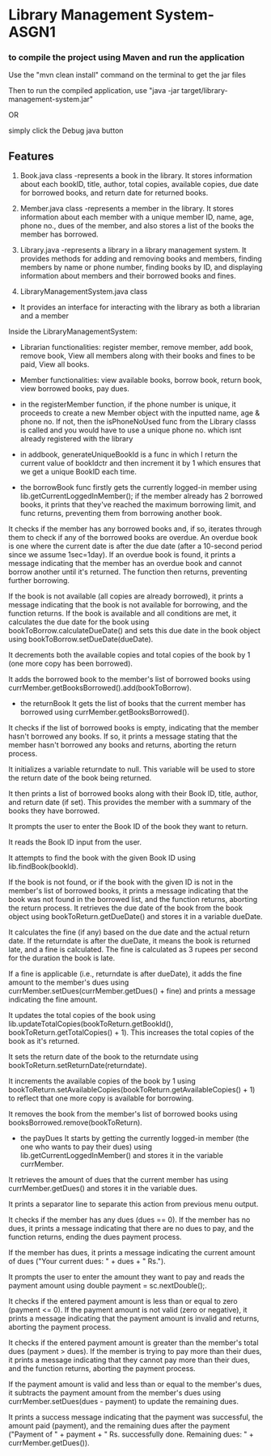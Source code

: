 # Library Management System- ASGN1

### to compile the project using Maven and run the application

Use the "mvn clean install" command on the terminal to get the jar files

Then to run the compiled application, use
"java -jar target/library-management-system.jar"

OR

simply click the Debug java button

## Features

1. Book.java class
-represents a book in the library. It stores information about each bookID, title, author, total copies, available copies, due date for borrowed books, and return date for returned books. 

2. Member.java class
-represents a member in the library. It stores information about each member with a unique member ID, name, age, phone no., dues of the member, and also stores a list of the books the member has borrowed.

3. Library.java
-represents a library in a library management system. It provides methods for adding and removing books and members, finding members by name or phone number, finding books by ID, and displaying information about members and their borrowed books and fines.

4. LibraryManagementSystem.java class
- It provides an interface for interacting with the library as both a librarian and a member

Inside the LibraryManagementSystem: 
- Librarian functionalities: register member, remove member, add book, remove book, View all members along with their books and fines to be paid, View all books.
- Member functionalities: view available books, borrow book, return book, view borrowed books, pay dues.

- in the registerMember function, if the phone number is unique, it proceeds to create a new Member object with the inputted name, age & phone no. If not, then the isPhoneNoUsed func from the Library classs is called and you would have to use a unique phone no. which isnt already registered with the library

- in addbook, generateUniqueBookId is a func in which I return the current value of bookIdctr and then increment it by 1 which ensures that we get a unique BookID each time.

- the borrowBook func firstly gets the currently logged-in member using lib.getCurrentLoggedInMember();
if the member already has 2 borrowed books, it prints that they've reached the maximum borrowing limit, and func returns, preventing them from borrowing another book.

It checks if the member has any borrowed books and, if so, iterates through them to check if any of the borrowed books are overdue. An overdue book is one where the current date is after the due date (after a 10-second period since we assume 1sec=1day). If an overdue book is found, it prints a message indicating that the member has an overdue book and cannot borrow another until it's returned. The function then returns, preventing further borrowing.

If the book is not available (all copies are already borrowed), it prints a message indicating that the book is not available for borrowing, and the function returns.
If the book is available and all conditions are met, it calculates the due date for the book using bookToBorrow.calculateDueDate() and sets this due date in the book object using bookToBorrow.setDueDate(dueDate).

It decrements both the available copies and total copies of the book by 1 (one more copy has been borrowed).

It adds the borrowed book to the member's list of borrowed books using currMember.getBooksBorrowed().add(bookToBorrow).




- the returnBook
It gets the list of books that the current member has borrowed using currMember.getBooksBorrowed().

It checks if the list of borrowed books is empty, indicating that the member hasn't borrowed any books. If so, it prints a message stating that the member hasn't borrowed any books and returns, aborting the return process.

It initializes a variable returndate to null. This variable will be used to store the return date of the book being returned.

It then prints a list of borrowed books along with their Book ID, title, author, and return date (if set). This provides the member with a summary of the books they have borrowed.

It prompts the user to enter the Book ID of the book they want to return.

It reads the Book ID input from the user.

It attempts to find the book with the given Book ID using lib.findBook(bookId).

If the book is not found, or if the book with the given ID is not in the member's list of borrowed books, it prints a message indicating that the book was not found in the borrowed list, and the function returns, aborting the return process.
It retrieves the due date of the book from the book object using bookToReturn.getDueDate() and stores it in a variable dueDate.

It calculates the fine (if any) based on the due date and the actual return date. If the returndate is after the dueDate, it means the book is returned late, and a fine is calculated. The fine is calculated as 3 rupees per second for the duration the book is late.

If a fine is applicable (i.e., returndate is after dueDate), it adds the fine amount to the member's dues using currMember.setDues(currMember.getDues() + fine) and prints a message indicating the fine amount.

It updates the total copies of the book using lib.updateTotalCopies(bookToReturn.getBookId(), bookToReturn.getTotalCopies() + 1). This increases the total copies of the book as it's returned.

It sets the return date of the book to the returndate using bookToReturn.setReturnDate(returndate).

It increments the available copies of the book by 1 using bookToReturn.setAvailableCopies(bookToReturn.getAvailableCopies() + 1) to reflect that one more copy is available for borrowing.

It removes the book from the member's list of borrowed books using booksBorrowed.remove(bookToReturn).

<!-- After returning the book, we update the available copies of the book by incrementing it by 1 (bookToReturn.setAvailableCopies(bookToReturn.getAvailableCopies() + 1)).

We also remove the book from the member's borrowed list (booksBorrowed.remove(bookToReturn)). -->

- the payDues 
It starts by getting the currently logged-in member (the one who wants to pay their dues) using lib.getCurrentLoggedInMember() and stores it in the variable currMember.

It retrieves the amount of dues that the current member has using currMember.getDues() and stores it in the variable dues.

It prints a separator line to separate this action from previous menu output.

It checks if the member has any dues (dues == 0). If the member has no dues, it prints a message indicating that there are no dues to pay, and the function returns, ending the dues payment process.

If the member has dues, it prints a message indicating the current amount of dues ("Your current dues: " + dues + " Rs.").

It prompts the user to enter the amount they want to pay and reads the payment amount using double payment = sc.nextDouble();.

It checks if the entered payment amount is less than or equal to zero (payment <= 0). If the payment amount is not valid (zero or negative), it prints a message indicating that the payment amount is invalid and returns, aborting the payment process.

It checks if the entered payment amount is greater than the member's total dues (payment > dues). If the member is trying to pay more than their dues, it prints a message indicating that they cannot pay more than their dues, and the function returns, aborting the payment process.

If the payment amount is valid and less than or equal to the member's dues, it subtracts the payment amount from the member's dues using currMember.setDues(dues - payment) to update the remaining dues.

It prints a success message indicating that the payment was successful, the amount paid (payment), and the remaining dues after the payment ("Payment of " + payment + " Rs. successfully done. Remaining dues: " + currMember.getDues()).